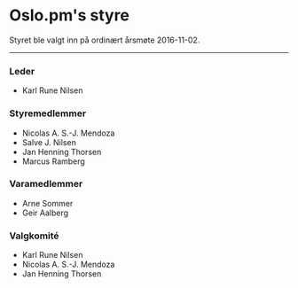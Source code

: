 <h1>Oslo.pm's styre</h1>

<p>Styret ble valgt inn p&aring; ordin&aelig;rt &aring;rsm&oslash;te 2016-11-02.</p>

<hr />

<h3>Leder</h3>
<ul>
 <li>Karl Rune Nilsen</li>
</ul>

<h3>Styremedlemmer</h3>
<ul>
 <li>Nicolas A. S.-J. Mendoza</li>
 <li>Salve J. Nilsen</li>
 <li>Jan Henning Thorsen</li>
 <li>Marcus Ramberg</li>
</ul>

<h3>Varamedlemmer</h3>
<ul>
 <li>Arne Sommer</li>
 <li>Geir Aalberg</li>
</ul>

<h3>Valgkomit&eacute;</h3>
<ul>
 <li>Karl Rune Nilsen</li>
 <li>Nicolas A. S.-J. Mendoza</li>
 <li>Jan Henning Thorsen</li>
</ul>
